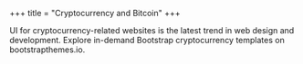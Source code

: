 +++
title = "Cryptocurrency and Bitcoin"
+++

UI for cryptocurrency-related websites is the latest trend in web design and development.
Explore in-demand Bootstrap cryptocurrency templates on bootstrapthemes.io.
